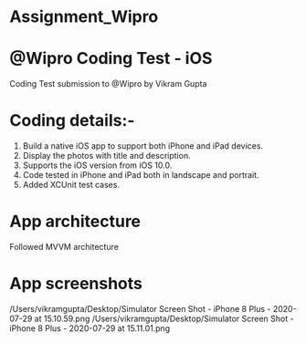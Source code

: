 # Assignment_Wipro

# @Wipro Coding Test - iOS
Coding Test submission to @Wipro by Vikram Gupta

# Coding details:-
1. Build a native iOS app to support both iPhone and iPad devices.
2. Display the photos with title and description.
3. Supports the iOS version from iOS 10.0.
4. Code tested in iPhone and iPad both in landscape and portrait.
5. Added XCUnit test cases.

# App architecture
Followed MVVM architecture

# App screenshots
/Users/vikramgupta/Desktop/Simulator Screen Shot - iPhone 8 Plus - 2020-07-29 at 15.10.59.png
/Users/vikramgupta/Desktop/Simulator Screen Shot - iPhone 8 Plus - 2020-07-29 at 15.11.01.png

